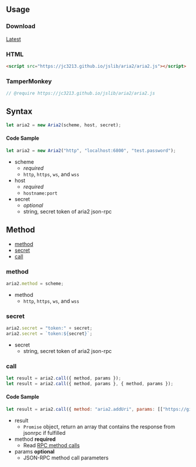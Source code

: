 ## Usage

### Download
[Latest](https://jc3213.github.io/jslib/aria2/aria2.js)

### HTML
```HTML
<script src="https://jc3213.github.io/jslib/aria2/aria2.js"></script>
```

### TamperMonkey
```javascript
// @require https://jc3213.github.io/jslib/aria2/aria2.js
```

## Syntax
```javascript
let aria2 = new Aria2(scheme, host, secret);
```
#### Code Sample
```javascript
let aria2 = new Aria2("http", "localhost:6800", "test.password");
```
- scheme
    - *required*
    - `http`, `https`, `ws`, and `wss` 
- host
    - *required*
    - `hostname:port`
- secret
    - *optional*
    - string, secret token of aria2 json-rpc

## Method
- [method](#method)
- [secret](#secret)
- [call](#call)

### method
```javascript
aria2.method = scheme;
```
- method
    - `http`, `https`, `ws`, and `wss`
### secret
```javascript
aria2.secret = "token:" + secret;
aria2.secret = `token:${secret}`;
```
- secret
    - string, secret token of aria2 json-rpc
### call
```javascript
let result = aria2.call({ method, params });
let result = aria2.call({ method, params }, { method, params });
```
#### Code Sample
```javascript
let result = aria2.call({ method: "aria2.addUri", params: [["https://github.com/jc3213/jslib/archive/refs/heads/main.zip"], {out: "jslib.main.zip"}] });
```
- result
    - `Promise` object, return an array that contains the response from jsonrpc if fulfilled
- method **required**
    - Read [RPC method calls](https://aria2.github.io/manual/en/html/aria2c.html#methods)
- params **optional**
    - JSON-RPC method call parameters

